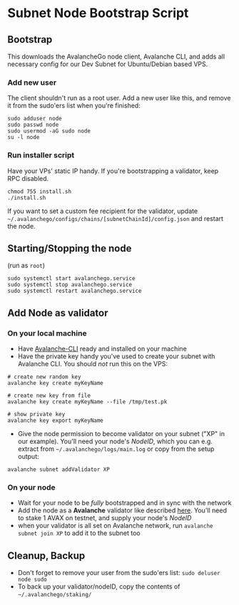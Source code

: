 # Subnet Node Bootstrap Script


## Bootstrap
This downloads the AvalancheGo node client, Avalanche CLI, and adds all necessary config for our Dev Subnet for Ubuntu/Debian based VPS.

### Add new user
The client shouldn't run as a root user. Add a new user like this, and remove it from the sudo'ers list when you're finished:
```
sudo adduser node
sudo passwd node
sudo usermod -aG sudo node
su -l node
```

### Run installer script
Have your VPs' static IP handy. If you're bootstrapping a validator, keep RPC disabled.
```
chmod 755 install.sh
./install.sh
```

If you want to set a custom fee recipient for the validator, update `~/.avalanchego/configs/chains/[subnetChainId]/config.json` and restart the node.


## Starting/Stopping the node
(run as `root`)
```
sudo systemctl start avalanchego.service
sudo systemctl stop avalanchego.service
sudo systemctl restart avalanchego.service
```


## Add Node as validator
### On your local machine
- Have [Avalanche-CLI](https://docs.avax.network/subnets/install-avalanche-cli) ready and installed on your machine
- Have the private key handy you've used to create your subnet with Avalanche CLI. You should *not* run this on the VPS:
```
# create new random key
avalanche key create myKeyName

# create new key from file
avalanche key create myKeyName --file /tmp/test.pk

# show private key
avalanche key export myKeyName
```
- Give the node permission to become validator on your subnet ("XP" in our example). You'll need your node's _NodeID_, which you can e.g. extract from `~/.avalanchego/logs/main.log` or copy from the setup output:
```
avalanche subnet addValidator XP
```

### On your node
- Wait for your node to be *fully* bootstrapped and in sync with the network
- Add the node as a **Avalanche** validator like described [here](https://docs.avax.network/nodes/validate/add-a-validator#add-a-validator-with-avalanche-wallet). You'll need to stake 1 AVAX on testnet, and supply your node's _NodeID_
- when your validator is all set on Avalanche network, run `avalanche subnet join XP` to add it to the subnet too


## Cleanup, Backup
- Don't forget to remove your user from the sudo'ers list: `sudo deluser node sudo`
- To back up your validator/nodeID, copy the contents of `~/.avalanchego/staking/`
